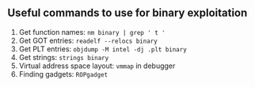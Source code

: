 ## Useful commands to use for binary exploitation                                     
                                                  
1. Get function names: ```nm binary | grep ' t ' ```                                                              
2. Get GOT entries: ```readelf --relocs binary```                                               
3. Get PLT entries: ```objdump -M intel -dj .plt binary```                                         
4. Get strings: ```strings binary```                  
5. Virtual address space layout: ```vmmap``` in debugger
6. Finding gadgets: ```ROPgadget```                            
